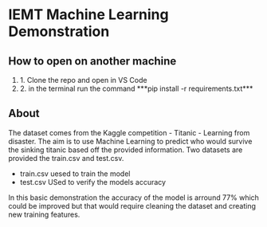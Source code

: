 # IEMT Machine Learning Demonstration
## How to open on another machine
<ol>
  <li>1. Clone the repo and open in VS Code</li>
  <li>2. in the terminal run the command ***pip install -r requirements.txt***</li>
</ol>

## About
The dataset comes from the Kaggle competition - Titanic - Learning from disaster. The aim is to use Machine Learning to predict who would survive the sinking titanic based off the provided information.
Two datasets are provided the train.csv and test.csv.
- train.csv uesed to train the model
- test.csv USed to verify the models accuracy

In this basic demonstration the accuracy of the model is arround 77% which could be improved but that would require cleaning the dataset and creating new training features.
